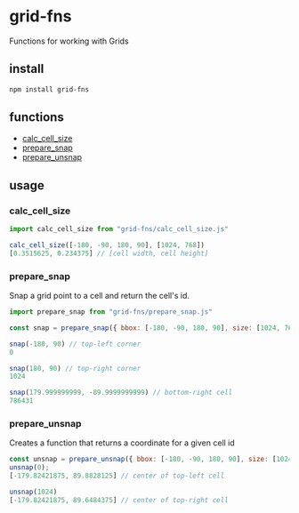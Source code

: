 # grid-fns
Functions for working with Grids

## install
```sh
npm install grid-fns
```

## functions
- [calc_cell_size](#calc_cell_size)
- [prepare_snap](#prepare_snap)
- [prepare_unsnap](#prepare_unsnap)

## usage
### calc_cell_size
```js
import calc_cell_size from "grid-fns/calc_cell_size.js"

calc_cell_size([-180, -90, 180, 90], [1024, 768])
[0.3515625, 0.234375] // [cell width, cell height]
```

### prepare_snap
Snap a grid point to a cell and return the cell's id.
```js
import prepare_snap from "grid-fns/prepare_snap.js"

const snap = prepare_snap({ bbox: [-180, -90, 180, 90], size: [1024, 768] })

snap(-180, 90) // top-left corner
0

snap(180, 90) // top-right corner
1024

snap(179.999999999, -89.9999999999) // bottom-right cell
786431
```

### prepare_unsnap
Creates a function that returns a coordinate for a given cell id
```js
const unsnap = prepare_unsnap({ bbox: [-180, -90, 180, 90], size: [1024, 768] })
unsnap(0);
[-179.82421875, 89.8828125] // center of top-left cell

unsnap(1024)
[-179.82421875, 89.6484375] // center of top-right cell
```

